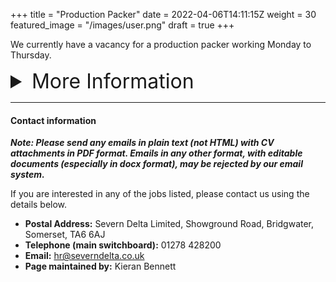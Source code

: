 +++
title = "Production Packer"
date = 2022-04-06T14:11:15Z
weight = 30
featured_image = "/images/user.png"
draft = true
+++

We currently have a vacancy for a production packer working Monday to Thursday.
<!--more-->

<details>
<summary style="font-size:2rem;"> More Information </summary>

<br>

#### Shift pattern and pay:

**Pattern** - (09:30am-02:30pm) Monday to Thursday

**£9.50/hr**

#### Main duties:

- Packing of wipes into cases and palletising
- Quality checking of packaging quality as packing

#### Requirements:

- Enthusiastic and willing to learn
- Attention to detail
- Good attitude and timekeeping

#### Benefits:

- Good progression opportunities including technical advancement where appropriate
</details>

<hr>

#### Contact information

**_Note: Please send any emails in plain text (not HTML) with CV attachments in PDF format. Emails in any other format, with editable documents (especially in docx format), may be rejected by our email system._**

If you are interested in any of the jobs listed, please contact us using the details below.

* **Postal Address:** Severn Delta Limited, Showground Road, Bridgwater, Somerset, TA6 6AJ
* **Telephone (main switchboard):** 01278 428200
* **Email:** hr@severndelta.co.uk
* **Page maintained by:** Kieran Bennett 

